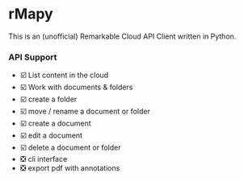 # rMapy
This is an (unofficial) Remarkable Cloud API Client written in Python.


### API Support

* ☑️ List content in the cloud
* ☑️ Work with documents & folders
* ☑️ create a folder
* ☑️ move / rename a document or folder
* ☑️ create a document
* ☑️ edit a document
* ☑️ delete a document or folder
* ❎ cli interface
* ❎ export pdf with annotations

